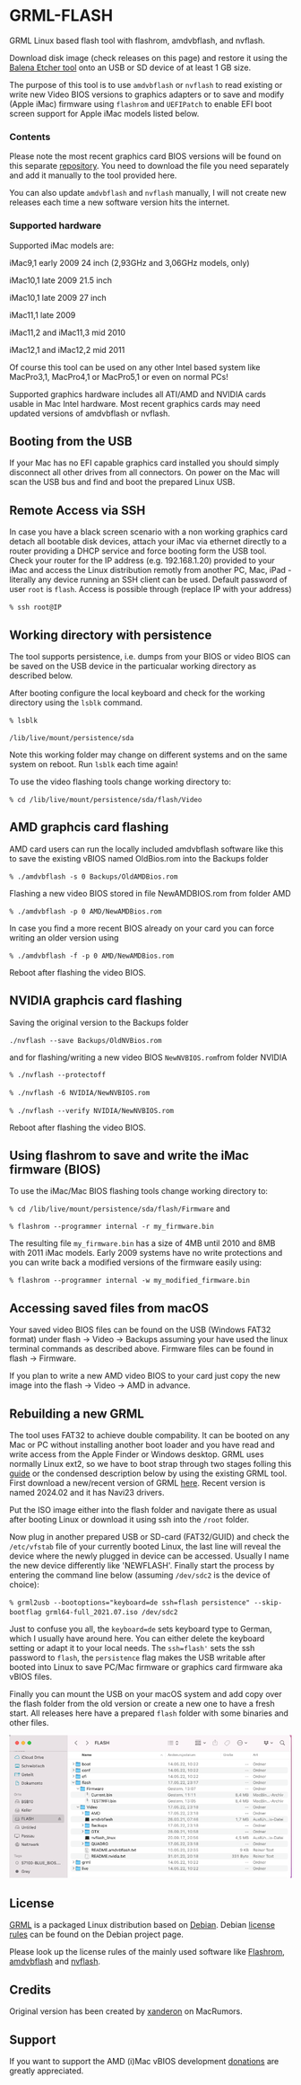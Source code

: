 # GRML-FLASH

GRML Linux based flash tool with flashrom, amdvbflash, and nvflash. 

Download disk image (check releases on this page) and restore it using the [Balena Etcher tool](https://www.balena.io/etcher/) onto an USB or SD device of at least 1 GB size.

The purpose of this tool is to use `amdvbflash` or `nvflash` to read existing or write new Video BIOS versions to graphics adapters or to save and modify (Apple iMac) firmware using `flashrom` and `UEFIPatch` to enable EFI boot screen support for Apple iMac models listed below. 

### Contents

Please note the most recent graphics card BIOS versions will be found on this separate [repository](https://github.com/Ausdauersportler/IMAC-EFI-BOOT-SCREEN). You need to download the file you need separately and add it manually to the tool provided here. 

You can also update `amdvbflash` and `nvflash` manually, I will not create new releases each time a new software version hits the internet.

### Supported hardware

Supported iMac models are:

iMac9,1 early 2009 24 inch (2,93GHz and 3,06GHz models, only)

iMac10,1 late 2009 21.5 inch

iMac10,1 late 2009 27 inch

iMac11,1 late 2009

iMac11,2 and iMac11,3 mid 2010

iMac12,1 and iMac12,2 mid 2011

Of course this tool can be used on any other Intel based system like MacPro3,1, MacPro4,1 or MacPro5,1 or even on normal PCs! 

Supported graphics hardware includes all ATI/AMD and NVIDIA cards usable in Mac Intel hardware. Most recent graphics cards may need updated versions of amdvbflash or nvflash. 

## Booting from the USB 

If your Mac has no EFI capable graphics card installed you should simply disconnect all other drives from all connectors. On power on the Mac will scan the USB bus and find and boot the prepared Linux USB. 

## Remote Access via SSH

In case you have a black screen scenario with a non working graphics card detach all bootable disk devices, attach your iMac via ethernet directly to a router providing a DHCP service and force booting form the USB tool. Check your router for the IP address (e.g. 192.168.1.20) provided to your iMac and access the Linux distribution remotly from another PC, Mac, iPad - literally any device running an SSH client can be used. Default password of user `root` is `flash`. Access is possible through (replace IP with your address)

`
% ssh root@IP 
`
## Working directory with persistence

The tool supports persistence, i.e. dumps from your BIOS or video BIOS can be saved on the USB device in the particualar working directory as described below.

After booting configure the local keyboard and check for the working directory using the `lsblk` command. 

`
% lsblk
`

`
/lib/live/mount/persistence/sda
`

Note this working folder may change on different systems and on the same system on reboot. Run `lsblk` each time again!

To use the video flashing tools change working directory to:

`
% cd /lib/live/mount/persistence/sda/flash/Video 
`

## AMD graphcis card flashing

AMD card users can run the locally included amdvbflash software like this to save the existing vBIOS named OldBios.rom into the Backups folder

`
% ./amdvbflash -s 0 Backups/OldAMDBios.rom 
`

Flashing a new video BIOS stored in file NewAMDBIOS.rom from folder AMD

`
% ./amdvbflash -p 0 AMD/NewAMDBios.rom 
`

In case you find a more recent BIOS already on your card you can force writing an older version using

`
% ./amdvbflash -f -p 0 AMD/NewAMDBios.rom 
`

Reboot after flashing the video BIOS.

## NVIDIA graphcis card flashing

Saving the original version to the Backups folder

`
./nvflash --save Backups/OldNVBios.rom
`

and for flashing/writing a new video BIOS `NewNVBIOS.rom`from folder NVIDIA

```
% ./nvflash --protectoff

% ./nvflash -6 NVIDIA/NewNVBIOS.rom

% ./nvflash --verify NVIDIA/NewNVBIOS.rom
```
Reboot after flashing the video BIOS.

## Using flashrom to save and write the iMac firmware (BIOS)

To use the iMac/Mac BIOS flashing tools change working directory to:

`
% cd /lib/live/mount/persistence/sda/flash/Firmware
`
and

`
% flashrom --programmer internal -r my_firmware.bin
`

The resulting file `my_firmware.bin` has a size of 4MB until 2010 and 8MB with 2011 iMac models. Early 2009 systems have no write protections and you can write back a modified versions of the firmware easily using:

`
% flashrom --programmer internal -w my_modified_firmware.bin
`

## Accessing saved files from macOS 

Your saved video BIOS files can be found on the USB (Windows FAT32 format) under flash -> Video -> Backups assuming your have used the linux terminal commands as described above. Firmware files can be found in flash -> Firmware.

If you plan to write a new AMD video BIOS to your card just copy the new image into the flash -> Video -> AMD in advance.

## Rebuilding a new GRML 

The tool uses FAT32 to achieve double compability. It can be booted on any Mac or PC without installing another boot loader and you have read and write access from the Apple Finder or Windows desktop. GRML uses normally Linux ext2, so we have to boot strap through two stages folling this [guide](https://forums.macrumors.com/threads/imac-2011-see-more-uefi-firmware-mod.2257435/post-31093603) or the condensed description below by using the existing GRML tool. First download a new/recent version of GRML [here](https://grml.org). Recent version is named 2024.02 and it has Navi23 drivers.

Put the ISO image either into the flash folder and navigate there as usual after booting Linux or download it using ssh into the `/root` folder. 

Now plug in another prepared USB or SD-card (FAT32/GUID) and check the `/etc/vfstab` file of your currently booted Linux, the last line will reveal the device where the newly plugged in device can be accessed. Usually I name the new device differently like 'NEWFLASH'.
Finally start the process by entering the command line below (assuming `/dev/sdc2` is the device of choice):

`
% grml2usb --bootoptions="keyboard=de ssh=flash persistence" --skip-bootflag grml64-full_2021.07.iso /dev/sdc2
`

Just to confuse you all, the `keyboard=de` sets keyboard type to German, which I usually have around here. You can either delete the keyboard setting or adapt it to your local needs. The `ssh=flash'` sets the ssh password to `flash`, the `persistence` flag makes the USB writable after booted into Linux to save PC/Mac firmware or graphics card firmware aka vBIOS files.

Finally you can mount the USB on your macOS system and add copy over the flash folder from the old version or create a new one to have a fresh start. All releases here have a prepared `flash` folder with some binaries and other files.

![flash folder and contents](https://github.com/Ausdauersportler/IMAC-EFI-BOOT-SCREEN/blob/main/images/GRML-FLASH.png)

## License

[GRML](https://grml.org) is a packaged Linux distribution based on [Debian](https://www.debian.org). Debian [license rules](https://www.debian.org/legal/index.en.html) can be found on the Debian project page.

Please look up the license rules of the mainly used software like [Flashrom](https://www.flashrom.org/Flashrom), [amdvbflash](https://www.techpowerup.com/download/ati-atiflash/) and [nvflash](https://www.techpowerup.com/download/nvidia-nvflash/).

## Credits

Original version has been created by [xanderon](https://forums.macrumors.com/members/1201679/) on MacRumors.

## Support

If you want to support the AMD (i)Mac vBIOS development [donations](https://www.paypal.com/paypalme/Ausdauersportler) are greatly appreciated.
